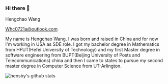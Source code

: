 ### Hi there 👋

<!--
**hensby/hensby** is a ✨ _special_ ✨ repository because its `README.md` (this file) appears on your GitHub profile.

Here are some ideas to get you started:

- 🔭 I’m currently working on ...
- 🌱 I’m currently learning ...
- 👯 I’m looking to collaborate on ...
- 🤔 I’m looking for help with ...
- 💬 Ask me about ...
- 📫 How to reach me: ...
- 😄 Pronouns: ...
- ⚡ Fun fact: ...
-->


Hengchao Wang 

Whc0721a@outlook.com

My name is Hengchao Wang. I was born and raised in China and for now I'm working in USA as SDE role. I got my bachelor degree in Mathematics from HFUT(Hefei University of Technology) and my first Master degree in software engineering from BUPT(Beijing University of Posts and Telecommunications) china and then I came to states to pursue my second master degree in Computer Science from UT-Arlington.


![hensby's github stats](https://github-readme-stats.vercel.app/api?username=hensby&show_icons=true)

